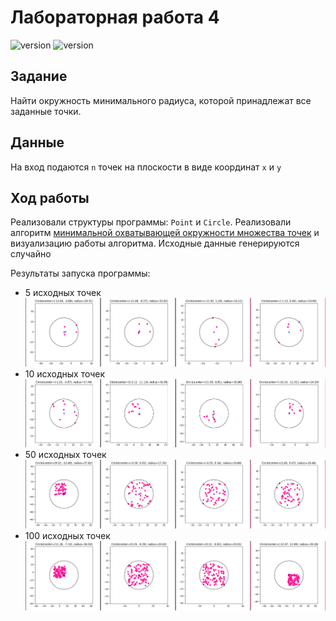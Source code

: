 # Лабораторная работа 4
![version](https://img.shields.io/badge/Python-3.8-blue)
![version](https://img.shields.io/badge/matplotlib-3.3.2-yellowgreen)


## Задание
Найти окружность минимального радиуса, которой принадлежат все заданные точки.

## Данные
На вход подаются `n` точек на плоскости в виде координат `x` и `y`

## Ход работы
Реализовали структуры программы: `Point` и `Circle`.
Реализовали алгоритм [минимальной охватывающей окружности множества точек](https://neerc.ifmo.ru/wiki/index.php?title=%D0%9C%D0%B8%D0%BD%D0%B8%D0%BC%D0%B0%D0%BB%D1%8C%D0%BD%D0%B0%D1%8F_%D0%BE%D1%85%D0%B2%D0%B0%D1%82%D1%8B%D0%B2%D0%B0%D1%8E%D1%89%D0%B0%D1%8F_%D0%BE%D0%BA%D1%80%D1%83%D0%B6%D0%BD%D0%BE%D1%81%D1%82%D1%8C_%D0%BC%D0%BD%D0%BE%D0%B6%D0%B5%D1%81%D1%82%D0%B2%D0%B0_%D1%82%D0%BE%D1%87%D0%B5%D0%BA) 
и визуализацию работы алгоритма. Исходные данные генерируются случайно

Результаты запуска программы:
- 5 исходных точек
![Alt Text](resources/example_5_points.png)
- 10 исходных точек
![Alt Text](resources/example_10_points.png)
- 50 исходных точек
![Alt Text](resources/example_50_points.png)
- 100 исходных точек
![Alt Text](resources/example_100_points.png)
